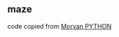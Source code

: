 ## maze

code copied from [Morvan PYTHON](https://github.com/MorvanZhou/Reinforcement-learning-with-tensorflow/tree/master/contents/2_Q_Learning_maze)
